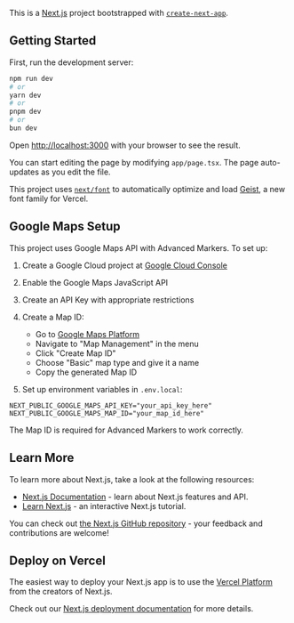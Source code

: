 This is a [Next.js](https://nextjs.org) project bootstrapped with [`create-next-app`](https://nextjs.org/docs/app/api-reference/cli/create-next-app).

## Getting Started

First, run the development server:

```bash
npm run dev
# or
yarn dev
# or
pnpm dev
# or
bun dev
```

Open [http://localhost:3000](http://localhost:3000) with your browser to see the result.

You can start editing the page by modifying `app/page.tsx`. The page auto-updates as you edit the file.

This project uses [`next/font`](https://nextjs.org/docs/app/building-your-application/optimizing/fonts) to automatically optimize and load [Geist](https://vercel.com/font), a new font family for Vercel.

## Google Maps Setup

This project uses Google Maps API with Advanced Markers. To set up:

1. Create a Google Cloud project at [Google Cloud Console](https://console.cloud.google.com/)
2. Enable the Google Maps JavaScript API
3. Create an API Key with appropriate restrictions
4. Create a Map ID:
   - Go to [Google Maps Platform](https://console.cloud.google.com/google/maps-apis/overview)
   - Navigate to "Map Management" in the menu
   - Click "Create Map ID"
   - Choose "Basic" map type and give it a name
   - Copy the generated Map ID

5. Set up environment variables in `.env.local`:
```
NEXT_PUBLIC_GOOGLE_MAPS_API_KEY="your_api_key_here"
NEXT_PUBLIC_GOOGLE_MAPS_MAP_ID="your_map_id_here"
```

The Map ID is required for Advanced Markers to work correctly.

## Learn More

To learn more about Next.js, take a look at the following resources:

- [Next.js Documentation](https://nextjs.org/docs) - learn about Next.js features and API.
- [Learn Next.js](https://nextjs.org/learn) - an interactive Next.js tutorial.

You can check out [the Next.js GitHub repository](https://github.com/vercel/next.js) - your feedback and contributions are welcome!

## Deploy on Vercel

The easiest way to deploy your Next.js app is to use the [Vercel Platform](https://vercel.com/new?utm_medium=default-template&filter=next.js&utm_source=create-next-app&utm_campaign=create-next-app-readme) from the creators of Next.js.

Check out our [Next.js deployment documentation](https://nextjs.org/docs/app/building-your-application/deploying) for more details.
